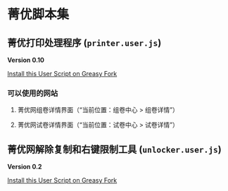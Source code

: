 # 菁优脚本集

## 菁优打印处理程序 (`printer.user.js`)

**Version 0.10**

[Install this User Script on Greasy Fork](https://greasyfork.org/zh-CN/scripts/446654-%E8%8F%81%E4%BC%98%E6%89%93%E5%8D%B0%E5%A4%84%E7%90%86%E7%A8%8B%E5%BA%8F)

### 可以使用的网站

1. 菁优网组卷详情界面（“当前位置：组卷中心 > 组卷详情”）

2. 菁优网试卷详情界面（“当前位置：试卷中心 > 试卷详情”）

## 菁优网解除复制和右键限制工具 (`unlocker.user.js`)

**Version 0.2**

[Install this User Script on Greasy Fork](https://greasyfork.org/zh-CN/scripts/452218-%E8%8F%81%E4%BC%98%E7%BD%91%E8%A7%A3%E9%99%A4%E5%A4%8D%E5%88%B6%E5%92%8C%E5%8F%B3%E9%94%AE%E9%99%90%E5%88%B6%E5%B7%A5%E5%85%B7)
